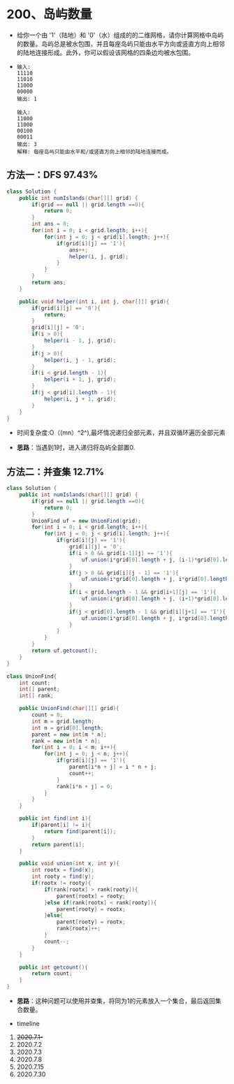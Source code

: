 # 200、岛屿数量

- 给你一个由 '1'（陆地）和 '0'（水）组成的的二维网格，请你计算网格中岛屿的数量。岛屿总是被水包围，并且每座岛屿只能由水平方向或竖直方向上相邻的陆地连接形成。此外，你可以假设该网格的四条边均被水包围。

- ```
  输入:
  11110
  11010
  11000
  00000
  输出: 1
  
  输入:
  11000
  11000
  00100
  00011
  输出: 3
  解释: 每座岛屿只能由水平和/或竖直方向上相邻的陆地连接而成。
  ```

## 方法一：DFS   97.43%

```java
class Solution {
    public int numIslands(char[][] grid) {
        if(grid == null || grid.length ==0){
            return 0;
        }
        int ans = 0;
        for(int i = 0; i < grid.length; i++){
            for(int j = 0; j < grid[i].length; j++){
                if(grid[i][j] == '1'){
                    ans++;
                    helper(i, j, grid);
                }
            }
        }
        return ans;
    }

    public void helper(int i, int j, char[][] grid){
        if(grid[i][j] == '0'){
            return;
        }
        grid[i][j] = '0';
        if(i > 0){
            helper(i - 1, j, grid);
        }
        if(j > 0){
            helper(i, j - 1, grid);
        }
        if(i < grid.length - 1){
            helper(i + 1, j, grid);
        }
        if(j < grid[i].length - 1){
            helper(i, j + 1, grid);
        }
    }
}
```

- 时间复杂度:O（(mn）^2^),最坏情况递归全部元素，并且双循环遍历全部元素

- **思路**：当遇到1时，进入递归将岛屿全部置0.



## 方法二：并查集 12.71%

```java
class Solution {
    public int numIslands(char[][] grid) {
        if(grid == null || grid.length ==0){
            return 0;
        }
        UnionFind uf = new UnionFind(grid);
        for(int i = 0; i < grid.length; i++){
            for(int j = 0; j < grid[i].length; j++){
                if(grid[i][j] == '1'){
                    grid[i][j] = '0';
                    if(i > 0 && grid[i-1][j] == '1'){
                        uf.union(i*grid[0].length + j, (i-1)*grid[0].length + j);
                    }
                    if(j > 0 && grid[i][j - 1] == '1'){
                        uf.union(i*grid[0].length + j, i*grid[0].length + j - 1);
                    }
                    if(i < grid.length - 1 && grid[i+1][j] == '1'){
                        uf.union(i*grid[0].length + j, (i+1)*grid[0].length + j);
                    }
                    if(j < grid[0].length - 1 && grid[i][j+1] == '1'){
                        uf.union(i*grid[0].length + j, i*grid[0].length + j + 1);
                    }
                }
            }
        }
        return uf.getcount();
    }
}

class UnionFind{
    int count;
    int[] parent;
    int[] rank;

    public UnionFind(char[][] grid){
        count = 0;
        int m = grid.length;
        int n = grid[0].length;
        parent = new int[m * n];
        rank = new int[m * n];
        for(int i = 0; i < m; i++){
            for(int j = 0; j < n; j++){
                if(grid[i][j] == '1'){
                    parent[i*n + j] = i * n + j;
                    count++;
                }
                rank[i*n + j] = 0;
            }
        }
    }

    public int find(int i){
        if(parent[i] != i){
            return find(parent[i]);
        }
        return parent[i];
    }

    public void union(int x, int y){
        int rootx = find(x);
        int rooty = find(y);
        if(rootx != rooty){
            if(rank[rootx] > rank[rooty]){
                parent[rootx] = rooty;
            }else if(rank[rootx] < rank[rooty]){
                parent[rooty] = rootx;
            }else{
                parent[rooty] = rootx;
                rank[rootx]++;
            }
            count--;
        }
    }

    public int getcount(){
        return count;
    }
}
```

- **思路**：这种问题可以使用并查集，将同为1的元素放入一个集合，最后返回集合数量。



- timeline

1. ~~2020.7.1-~~
2. 2020.7.2
3. 2020.7.3
4. 2020.7.8
5. 2020.7.15
6. 2020.7.30